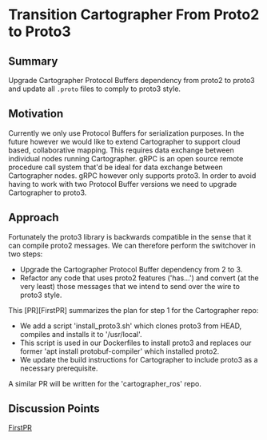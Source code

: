 # Transition Cartographer From Proto2 to Proto3

## Summary
[summary]: #summary

Upgrade Cartographer Protocol Buffers dependency from proto2 to proto3 and update all `.proto` files to comply to proto3 style.

## Motivation
[motivation]: #motivation

Currently we only use Protocol Buffers for serialization purposes.
In the future however we would like to extend Cartographer to support cloud based, collaborative mapping.
This requires data exchange between individual nodes running Cartographer.
gRPC is an  open source remote procedure call system that'd be ideal for data exchange between Cartographer nodes.
gRPC however only supports proto3.
In order to avoid having to work with two Protocol Buffer versions we need to upgrade Cartographer to proto3.

## Approach
[approach]: #approach

Fortunately the proto3 library is backwards compatible in the sense that it can compile proto2 messages.
We can therefore perform the switchover in two steps:
- Upgrade the Cartographer Protocol Buffer dependency from 2 to 3.
- Refactor any code that uses proto2 features ('has...') and convert (at the very least) those messages that we intend to send over the wire to proto3 style.

This [PR][FirstPR] summarizes the plan for step 1 for the Cartographer repo:
- We add a script 'install_proto3.sh' which clones proto3 from HEAD, compiles and installs it to '/usr/local'.
- This script is used in our Dockerfiles to install proto3 and replaces our former 'apt install protobuf-compiler' which installed proto2.
- We update the build instructions for Cartographer to include proto3 as a necessary prerequisite.

A similar PR will be written for the 'cartographer_ros' repo.

## Discussion Points
[discussion]: #discussion

[FirstPR](https://github.com/googlecartographer/cartographer/pull/635)
